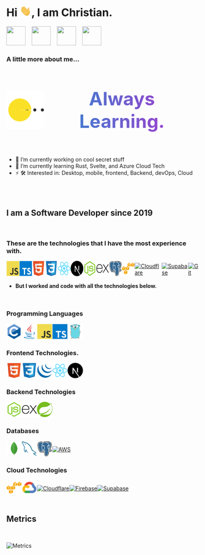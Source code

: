 

# Hi <img src="https://raw.githubusercontent.com/ABSphreak/ABSphreak/master/gifs/Hi.gif" width="30px">, I am Christian.

<div style="display:flex; flex-direction:row; align-items:center; ">
  <a target="_blank" href="https://www.linkedin.com/in/christian-misael-prado-ciokler-5553a41a7/">
    <img src="https://cdn.svgporn.com/logos/linkedin-icon.svg" width="50" height="50">
  </a>
   
  <a target="_blank" href="https://twitter.com/chrisciokler" style="margin-left: 16px;">
    <img src="https://cdn.svgporn.com/logos/twitter.svg" width="50" height="50">
  </a>
	
  <a target="_blank" href="http://instagram.com/chris_ciokler" style="margin-left: 16px;">
    <img src="https://static.cdninstagram.com/rsrc.php/v3/yt/r/30PrGfR3xhB.png" width="50" height="50">
  </a>
	
  <a target="_blank" href="https://www.facebook.com/christian.pradociokler/" style="margin-left: 16px;">
    <img src="https://cdn.svgporn.com/logos/facebook.svg" width="50" height="50">
  </a>
</div>


### A little more about me...



<div align="center" style="display:flex; flex-direction:row; align-items:center; ">
	<img src="https://raw.githubusercontent.com/Aniket965/Aniket965/master/pacman.svg?sanitize=true" width="100" height="100">
  <p style="font-size: 3rem; font-weight: bold; background: #278CCF;
background: linear-gradient(to right, #278CCF 0%, #B430CF 100%);
-webkit-background-clip: text;
-webkit-text-fill-color: transparent;
">Always Learning.</p> 
</div>



- 🔭 I’m currently working on cool secret stuff
- 🌱 I’m currently learning Rust, Svelte, and Azure Cloud Tech
- ⚡ 🛠 Interested in: Desktop, mobile, frontend, Backend, devOps, Cloud
<!-- - 👯 I’m looking to collaborate on ... -->
<!-- - 🤔 I’m looking for help with ... -->
<!-- - 💬 Ask me about ... -->
<!-- - 📫 How to reach me: ... -->
<!-- - 😄 Pronouns: ... -->
<!-- - ⚡ Fun fact: ... -->


<br>

<br>

## I am a Software Developer since 2019

<br>

### These are the technologies that I have the most experience with.

<div style="display:flex; flex-direction:row; align-items:center; ">
    <a target="_blank" href="https://www.javascript.com/">
      <img src="https://raw.githubusercontent.com/devicons/devicon/master/icons/javascript/javascript-original.svg" alt="JavaScript" width="40" height="40"/>
    </a>
    <a target="_blank" href="https://www.typescriptlang.org/">
      <img src="https://raw.githubusercontent.com/devicons/devicon/master/icons/typescript/typescript-original.svg" alt="TypeScript" width="40" height="40"/>
    </a>
    <a target="_blank" href="https://www.w3schools.com/html/">
      <img src="https://raw.githubusercontent.com/devicons/devicon/master/icons/html5/html5-original.svg" alt="HTML5" width="40" height="40"/>
    </a>
    <a target="_blank" href="https://www.w3schools.com/css/">
      <img src="https://raw.githubusercontent.com/devicons/devicon/master/icons/css3/css3-original.svg" alt="CSS3" width="40" height="40"/>
    </a>
    <a target="_blank" href="https://reactjs.org/">
      <img src="https://raw.githubusercontent.com/devicons/devicon/master/icons/react/react-original.svg" alt="React" width="40" height="40"/>
    </a>
    <a target="_blank" href="https://nextjs.org/">
      <img src="https://raw.githubusercontent.com/devicons/devicon/master/icons/nextjs/nextjs-original.svg" alt="Nextjs" width="40" height="40"/>
    <a>
    <a target="_blank" href="https://nodejs.org/en/">
      <img src="https://raw.githubusercontent.com/devicons/devicon/master/icons/nodejs/nodejs-original.svg" alt="Nodejs" width="40" height="40"/>
    </a>
    <a target="_blank" href="https://expressjs.com/">
      <img src="https://raw.githubusercontent.com/devicons/devicon/master/icons/express/express-original.svg" alt="Express" width="40" height="40"/>
    </a>
    <a target="_blank" href="https://www.postgresql.org/">
      <img src="https://raw.githubusercontent.com/devicons/devicon/master/icons/postgresql/postgresql-original.svg" alt="PostgreSQL" width="40" height="40"/>
    </a>
    <a target="_blank" href="https://aws.amazon.com/">
      <img src="https://raw.githubusercontent.com/devicons/devicon/master/icons/amazonwebservices/amazonwebservices-original.svg" alt="AWS" width="40" height="40"/>
    </a>
    <a target="_blank" href="https://www.cloudflare.com/">
      <img src="https://cdn.svgporn.com/logos/cloudflare.svg" alt="Cloudflare" width="40" height="40"/>
    </a>
    <a target="_blank" href="https://supabase.com/">
      <img src="https://cdn.svgporn.com/logos/supabase-icon.svg" alt="Supabase" width="40" height="40"/>
      </a>
      <a target="_blank" href="https://git-scm.com/">
      <img src="https://cdn.svgporn.com/logos/git-icon.svg" alt="Git" width="40" height="40"/>
      </a>
</div>

- **But I worked and code with all the technologies below.**

<br>

### Programming Languages

<div style="display:flex; flex-direction:row; align-items:center; ">
    <a target="_blank" href="https://www.cprogramming.com/">
      <img src="https://raw.githubusercontent.com/devicons/devicon/master/icons/c/c-original.svg" alt="C" width="40" height="40"/>
    </a>
    <a target="_blank" href="https://www.java.com/">
      <img src="https://raw.githubusercontent.com/devicons/devicon/master/icons/java/java-original.svg" alt="Java" width="40" height="40"/>
    </a>
    <a target="_blank" href="https://www.javascript.com/">
      <img src="https://raw.githubusercontent.com/devicons/devicon/master/icons/javascript/javascript-original.svg" alt="JavaScript" width="40" height="40"/>
    </a>
    <a target="_blank" href="https://www.typescriptlang.org/">
      <img src="https://raw.githubusercontent.com/devicons/devicon/master/icons/typescript/typescript-original.svg" alt="TypeScript" width="40" height="40"/>
    </a>
    <a target="_blank" href="https://go.dev/">
      <img src="https://raw.githubusercontent.com/devicons/devicon/master/icons/go/go-original.svg" alt="Go" width="40" height="40"/>
    </a>
</div>



### Frontend Technologies.

<div style="display:flex; flex-direction:row; align-items:center; ">
    <a target="_blank" href="https://www.w3schools.com/html/">
      <img src="https://raw.githubusercontent.com/devicons/devicon/master/icons/html5/html5-original.svg" alt="HTML5" width="40" height="40"/>
    </a>
    <a target="_blank" href="https://www.w3schools.com/css/">
      <img src="https://raw.githubusercontent.com/devicons/devicon/master/icons/css3/css3-original.svg" alt="CSS3" width="40" height="40"/>
    </a>
    <a target="_blank" href="https://jquery.com/">
      <img src="https://raw.githubusercontent.com/devicons/devicon/master/icons/jquery/jquery-original.svg" alt="React-Native" width="40" height="40"/>
    </a>
    <a target="_blank" href="https://reactjs.org/">
      <img src="https://raw.githubusercontent.com/devicons/devicon/master/icons/react/react-original.svg" alt="React" width="40" height="40"/>
    </a>
    <a target="_blank" href="https://nextjs.org/">
      <img src="https://raw.githubusercontent.com/devicons/devicon/master/icons/nextjs/nextjs-original.svg" alt="Nextjs" width="40" height="40"/>
    </a>
</div>




### Backend Technologies

<div style="display:flex; flex-direction:row; align-items:center; ">
    <a target="_blank" href="https://nodejs.org/en/">
      <img src="https://raw.githubusercontent.com/devicons/devicon/master/icons/nodejs/nodejs-original.svg" alt="Nodejs" width="40" height="40"/>
    </a>
    <a target="_blank" href="https://expressjs.com/">
      <img src="https://raw.githubusercontent.com/devicons/devicon/master/icons/express/express-original.svg" alt="Express" width="40" height="40"/>
    </a>
    <a target="_blank" href="https://spring.io/">
      <img src="https://raw.githubusercontent.com/devicons/devicon/master/icons/spring/spring-original.svg" alt="Spring" width="40" height="40"/>
    </a>
</div>


### Databases

<div style="display:flex; flex-direction:row; align-items:center; ">
    <a target="_blank" href="https://www.mongodb.com/">
      <img src="https://raw.githubusercontent.com/devicons/devicon/master/icons/mongodb/mongodb-original.svg" alt="MongoDB" width="40" height="40"/>
    </a>
    <a target="_blank" href="https://www.mysql.com/">
      <img src="https://raw.githubusercontent.com/devicons/devicon/master/icons/mysql/mysql-original.svg" alt="MySQL" width="40" height="40"/>
    </a>
    <a target="_blank" href="https://www.postgresql.org/">
      <img src="https://raw.githubusercontent.com/devicons/devicon/master/icons/postgresql/postgresql-original.svg" alt="PostgreSQL" width="40" height="40"/>
    </a>
    <a target="_blank" href="https://docs.aws.amazon.com/amazondynamodb/latest/developerguide/Programming.html">
      <img src="https://cdn.svgporn.com/logos/aws-dynamodb.svg" alt="AWS" width="40" height="40"/>
    </a>
</div>




### Cloud Technologies

<div style="display:flex; flex-direction:row; align-items:center; ">
    <a target="_blank" href="https://aws.amazon.com/">
      <img src="https://raw.githubusercontent.com/devicons/devicon/master/icons/amazonwebservices/amazonwebservices-original.svg" alt="AWS" width="40" height="40"/>
    </a>
    <a target="_blank" href="https://cloud.google.com/">
      <img src="https://raw.githubusercontent.com/devicons/devicon/master/icons/googlecloud/googlecloud-original.svg" alt="GCP" width="40" height="40"/>
    </a>
    <a target="_blank" href="https://www.cloudflare.com/">
      <img src="https://cdn.svgporn.com/logos/cloudflare.svg" alt="Cloudflare" width="40" height="40"/>
    </a>
    <a target="_blank" href="https://firebase.google.com/">
      <img src="https://cdn.svgporn.com/logos/firebase.svg" alt="Firebase" width="40" height="40"/>
    </a>
    <a target="_blank" href="https://supabase.com/">
      <img src="https://cdn.svgporn.com/logos/supabase-icon.svg" alt="Supabase" width="40" height="40"/>
    </a>
</div>

<br>

## Metrics

<br>

![Metrics](https://metrics.lecoq.io/chrisciokler?template=classic&base.activity=0&base.community=0&base.repositories=0&base.metadata=0&isocalendar=1&achievements=1&base=header%2C%20activity%2C%20community%2C%20repositories%2C%20metadata&base.indepth=false&base.hireable=false&base.skip=false&isocalendar=false&isocalendar.duration=full-year&achievements=false&achievements.threshold=C&achievements.secrets=false&achievements.display=detailed&achievements.limit=0&config.timezone=Etc%2FGMT%2B4)

